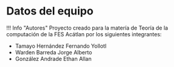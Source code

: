 # Datos del equipo
!!! Info "Autores"
    Proyecto creado para la matería de Teoría de la computación de la FES Acátlan por los siguientes integrantes:

+ Tamayo Hernández Fernando Yollotl 
+ Warden Barreda Jorge Alberto
+ González Andrade Ethan Allan 
